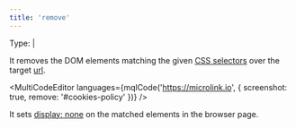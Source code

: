 ```yaml
---
title: 'remove'
--- 
```


Type: <TypeContainer><Type children='<string>'/> | <Type children='<string[]>'/></TypeContainer>

It removes the DOM elements matching the given [CSS selectors](https://developer.mozilla.org/en-US/docs/Web/CSS/CSS_Selectors) over the target [url](/docs/api/parameters/url).

<MultiCodeEditor languages={mqlCode('https://microlink.io', { screenshot: true, remove: '#cookies-policy' })} />

It sets [display: none](https://stackoverflow.com/a/133064/64949) on the matched elements in the browser page.
